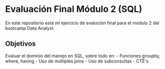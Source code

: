 <h1>Evaluación Final Módulo 2 (SQL)</h1>

En este repositorio está mi ejercicio de evalución final para el módulo 2 del bootcamp Data Analyst.

<h2>Objetivos</h2>
Evaluar el dominio del manejo en SQL, sobre todo en:
- Funciones groupby, where, having
- Uso de múltiples joins
- Uso de subconsultas
- CTE's
